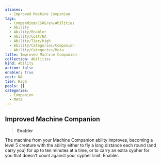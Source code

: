 ```yaml
---
aliases:
  - Improved Machine Companion
tags:
  - Compendium/CSRD/en/Abilities
  - Ability
  - Ability/Enabler
  - Ability/Cost/NA
  - Ability/Tier/High
  - Ability/Categories/Companion
  - Ability/Categories/Meta
title: Improved Machine Companion
collection: Abilities
kind: Ability
action: false
enabler: true
cost: NA
tier: High
pools: []
categories:
  - Companion
  - Meta
---
```

## Improved Machine Companion    
>**Enabler**  
    
The machine from your Machine Companion ability improves, becoming a level 5 creature with the ability either to fly a long distance each round (and carry you) for up to ten minutes at a time, or to carry an extra cypher for you that doesn't count against your cypher limit. Enabler.